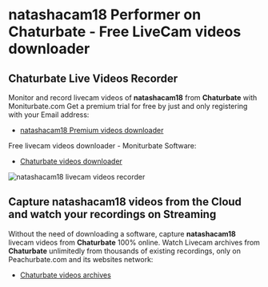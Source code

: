# natashacam18 Performer on Chaturbate - Free LiveCam videos downloader

## Chaturbate Live Videos Recorder

Monitor and record livecam videos of **natashacam18** from **Chaturbate** with Moniturbate.com
Get a premium trial for free by just and only registering with your Email address:
* [natashacam18 Premium videos downloader](https://moniturbate.com/request-demo-licence-key.html)

Free livecam videos downloader - Moniturbate Software:
* [Chaturbate videos downloader](https://moniturbate.com/moniturbate-download-software.html)

![natashacam18 livecam videos recorder](https://peachurnet.com/templates/moniturbate-software.png)


## Capture natashacam18 videos from the Cloud and watch your recordings on Streaming

Without the need of downloading a software, capture **natashacam18** livecam videos from **Chaturbate** 100% online.
Watch Livecam archives from **Chaturbate** unlimitedly from thousands of existing recordings, only on Peachurbate.com and its websites network:
* [Chaturbate videos archives](https://peachurnet.com/)